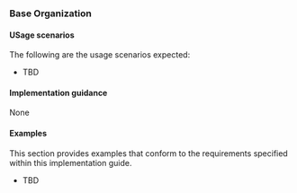 ### Base Organization

#### USage scenarios
The following are the usage scenarios expected:

* TBD

#### Implementation guidance
None


#### Examples
This section provides examples that conform to the requirements specified within this implementation guide.

* TBD
